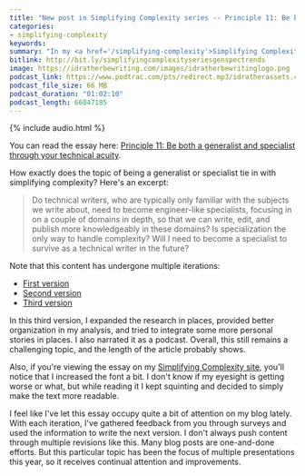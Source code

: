 ```yaml
---
title: "New post in Simplifying Complexity series -- Principle 11: Be both a generalist and specialist through your technical acuity"
categories:
- simplifying-complexity
keywords:
summary: "In my <a href='/simplifying-complexity'>Simplifying Complexity series</a>, I added a new post called, <i>Principle 11: Be both a generalist and specialist through your technical acuity.</i> I also recorded this essay as a narrated podcast."
bitlink: http://bit.ly/simplifyingcomplexityseriesgenspectrends
image: https://idratherbewriting.com/images/idratherbewritinglogo.png
podcast_link: https://www.podtrac.com/pts/redirect.mp3/idratherassets.com/podcasts/specgentrends.mp3
podcast_file_size: 66 MB
podcast_duration: "01:02:10"
podcast_length: 66047185
---
```


{% include audio.html %}

You can read the essay here: [Principle 11: Be both a generalist and specialist through your technical acuity](https://idratherbewriting.com/simplifying-complexity/both-a-generalist-and-specialist-through-technical-acuity.html).

How exactly does the topic of being a generalist or specialist tie in with simplifying complexity? Here's an excerpt:

 > Do technical writers, who are typically only familiar with the subjects we write about, need to become engineer-like specialists, focusing in on a couple of domains in depth, so that we can write, edit, and publish more knowledgeably in these domains? Is specialization the only way to handle complexity? Will I need to become a specialist to survive as a technical writer in the future?

Note that this content has undergone multiple iterations:

* [First version](https://idratherbewriting.com/2018/10/02/providing-value-as-generalists-in-specialist-contexts-part-1/)
* [Second version](https://idratherbewriting.com/2018/10/09/tech-comm-trends-more-collaboration-with-engineers/)
* [Third version](https://idratherbewriting.com/simplifying-complexity/both-a-generalist-and-specialist-through-technical-acuity.html)

In this third version, I expanded the research in places, provided better organization in my analysis, and tried to integrate some more personal stories in places. I also narrated it as a podcast. Overall, this still remains a challenging topic, and the length of the article probably shows.

Also, if you're viewing the essay on my [Simplifying Complexity site](/simplifying-complexity/), you'll notice that I increased the font a bit. I don't know if my eyesight is getting worse or what, but while reading it I kept squinting and decided to simply make the text more readable.

I feel like I've let this essay occupy quite a bit of attention on my blog lately. With each iteration, I've gathered feedback from you through surveys and used the information to write the next version. I don't always push content through multiple revisions like this. Many blog posts are one-and-done efforts. But this particular topic has been the focus of multiple presentations this year, so it receives continual attention and improvements.
